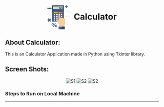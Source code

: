 <div align="center">
  <h1 align="center"><img align="center" src="./images/logo.png" alt="Error 404" height="80"> Calculator</h1>
</div>

## About Calculator:
This is an Calculator Application made in Python using Tkinter library.

## Screen Shots:
<div align="center">
  <img src="./images/S1.jpeg" height="600"  alt="S1">
  <img src="./images/S2.jpeg" height="600"  alt="S2">
  <img src="./images/S3.jpeg" height="600"  alt="S2">
</div>

### Steps to Run on Local Machine

***